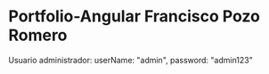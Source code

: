 # Portfolio-Angular Francisco Pozo Romero

Usuario administrador: 
userName: "admin", password: "admin123"
